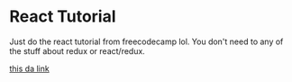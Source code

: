 # React Tutorial

Just do the react tutorial from freecodecamp lol.
You don't need to any of the stuff about redux or react/redux.

[this da link](https://www.freecodecamp.org/learn/front-end-development-libraries/#react)
